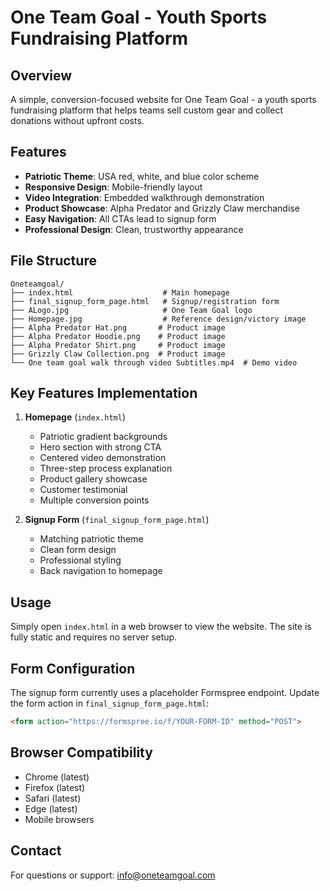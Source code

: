 # One Team Goal - Youth Sports Fundraising Platform

## Overview
A simple, conversion-focused website for One Team Goal - a youth sports fundraising platform that helps teams sell custom gear and collect donations without upfront costs.

## Features
- **Patriotic Theme**: USA red, white, and blue color scheme
- **Responsive Design**: Mobile-friendly layout
- **Video Integration**: Embedded walkthrough demonstration
- **Product Showcase**: Alpha Predator and Grizzly Claw merchandise
- **Easy Navigation**: All CTAs lead to signup form
- **Professional Design**: Clean, trustworthy appearance

## File Structure
```
Oneteamgoal/
├── index.html                    # Main homepage
├── final_signup_form_page.html   # Signup/registration form
├── ALogo.jpg                     # One Team Goal logo
├── Homepage.jpg                  # Reference design/victory image
├── Alpha Predator Hat.png       # Product image
├── Alpha Predator Hoodie.png    # Product image
├── Alpha Predator Shirt.png     # Product image
├── Grizzly Claw Collection.png  # Product image
└── One team goal walk through video Subtitles.mp4  # Demo video
```

## Key Features Implementation
1. **Homepage** (`index.html`)
   - Patriotic gradient backgrounds
   - Hero section with strong CTA
   - Centered video demonstration
   - Three-step process explanation
   - Product gallery showcase
   - Customer testimonial
   - Multiple conversion points

2. **Signup Form** (`final_signup_form_page.html`)
   - Matching patriotic theme
   - Clean form design
   - Professional styling
   - Back navigation to homepage

## Usage
Simply open `index.html` in a web browser to view the website. The site is fully static and requires no server setup.

## Form Configuration
The signup form currently uses a placeholder Formspree endpoint. Update the form action in `final_signup_form_page.html`:
```html
<form action="https://formspree.io/f/YOUR-FORM-ID" method="POST">
```

## Browser Compatibility
- Chrome (latest)
- Firefox (latest)
- Safari (latest)
- Edge (latest)
- Mobile browsers

## Contact
For questions or support: info@oneteamgoal.com
